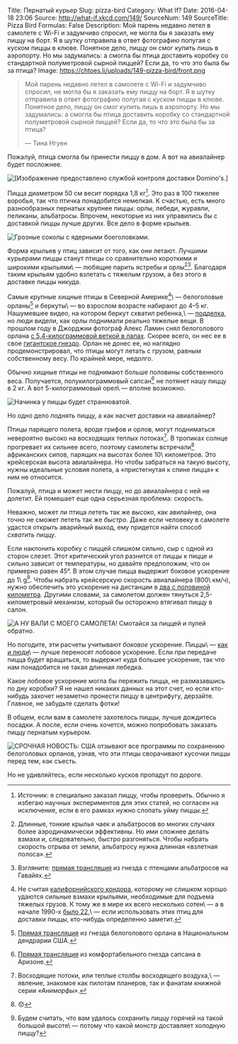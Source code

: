Title: Пернатый курьер
Slug: pizza-bird
Category: What If?
Date: 2016-04-18 23:06
Source: http://what-if.xkcd.com/149/
SourceNum: 149
SourceTitle: Pizza Bird
Formulas: False
Description: Мой парень недавно летел в самолете с Wi-Fi и задумчиво спросил, не могла бы я заказать ему пиццу на борт. Я в шутку отправила в ответ фотографию попугая с куском пиццы в клюве. Понятное дело, пиццу он смог купить лишь в аэропорту. Но мы задумались: а смогла бы птица доставить коробку со стандартной полуметровой сырной пиццей? Если да, то что это была бы за птица?
Image: https://chtoes.li/uploads/149-pizza-bird/front.png

> Мой парень недавно летел в самолете с Wi-Fi и задумчиво спросил, не могла бы я заказать ему пиццу на борт. Я в шутку отправила в ответ фотографию попугая с куском пиццы в клюве. Понятное дело, пиццу он смог купить лишь в аэропорту. Но мы задумались: а смогла бы птица доставить коробку со стандартной полуметровой сырной пиццей? Если да, то что это была бы за птица?
>
> — Тина Нгуен

Пожалуй, птица смогла бы принести пиццу в дом. А вот на авиалайнер будет посложнее.

![](/uploads/149-pizza-bird/setup_ru.png "[Изображение предоставлено службой контроля доставки Domino\'s.]")

Пицца диаметром 50 см весит порядка 1,8 кг[^1]. Это раз в 100 тяжелее воробья, так что птичка понадобится немелкая. К счастью, есть много разнообразных пернатых крупнее пиццы: орлы, лебеди, журавли, пеликаны, альбатросы. Впрочем, некоторые из них управились бы с доставкой пиццы лучше других. Все дело в форме крыльев.

[^1]: Источник: я специально заказал пиццу, чтобы проверить. Обычно я избегаю научных экспериментов для этих статей, но согласен на исключение, если в его рамках нужно слопать уйму пиццы.

![](/uploads/149-pizza-bird/wingtypes_ru.png "Грозные соколы с ядерными боеголовками.")

Форма крыльев у птиц зависит от того, как они летают. Лучшими курьерами пиццы станут птицы со сравнительно короткими и широкими крыльями\ — любящие парить ястребы и орлы[^2][^3]. Благодаря таким крыльям удобно взлетать с тяжелым грузом, а без этого в доставке пиццы никуда.

[^2]: Длинные, тонкие крылья чаек и альбатросов во многих случаях более аэродинамически эффективны. Но ими сложнее делать взмахи и, следовательно, быстро разгоняться. Чтобы набрать скорость отрыва от земли, альбатросу нужна длинная «взлетная полоса».

[^3]: Взгляните: [прямая трансляция][1] из гнезда с птенцами альбатросов на Гавайях.

Самые крупные хищные птицы в Северной Америке[^4]\ — белоголовые орланы[^5] и беркуты\ — во взрослом возрасте набирают до 4–5 кг. Нашумевшее видео, на котором беркут схватил ребенка,\ — [подделка][5], но люди видели, как орлы поднимали реально тяжелые вещи. В прошлом году в Джорджии фотограф Алекс Ламин снял белоголового орлана [с 5,4-килограммовой веткой в лапах][6]. Скорее всего, он нес ее в свое [гигантское гнездо][7]. Орлан не донес ее, но наглядно продемонстрировал, что птицы могут летать с грузом, равным собственному весу. По крайней мере, недолго.

[^4]: Не считая [калифорнийского кондора][2], которому не слишком хорошо удаются сильные взмахи крыльями, необходимые для подъема тяжелых грузов. К тому же в мире их всего несколько сотен\ — а в начале 1990-х [было 22][3],\ — если использовать этих птиц для доставки пиццы, кто-нибудь определенно заметит.

[^5]: [Прямая трансляция][4] из гнезда белоголового орлана в Национальном дендрарии США.

Обычно хищные птицы не поднимают больше половины собственного веса. Получается, полукилограммовый сапсан[^6] не потянет нашу пиццу в 2 кг. А вот 5-килограммовый орел\ — вполне возможно.

[^6]: [Прямая трансляция][8] из комфортабельного гнезда сапсана в Аризоне.

![](/uploads/149-pizza-bird/pickup_ru.png "Начинка у пиццы будет странноватой.")

Но одно дело *поднять* пиццу, а как насчет доставки на авиалайнер?

Птицы парящего полета, вроде грифов и орлов, могут подниматься невероятно высоко на восходящих теплых потоках[^7]. В тропиках солнце прогревает их сильнее всего, поэтому самолеты встречали[^8] африканских сипов, парящих на высотах более 10\ километров. Это крейсерская высота авиалайнера. Но чтобы забраться на такую высоту, нужны идеальные условия полета, а «пристегнутая к спине пицца» к ним не относится.

[^7]: Восходящие потоки, или теплые столбы восходящего воздуха,\ — явление, знакомое как пилотам планеров, так и фанатам книжной серии *«Аниморфы»*.

[^8]: 😞

Пожалуй, птица и может нести пиццу, но до авиалайнера с ней не долетит. Ей помешает еще одна серьезная проблема: скорость.

Неважно, может ли птица лететь так же *высоко*, как авилайнер, она точно не сможет лететь так же *быстро*. Даже если человеку в самолете удастся открыть аварийный выход, ему придется найти способ *схватить* пиццу.

Если наклонить коробку с пиццей слишком сильно, сыр с одной из сторон слезет. Этот критический угол разнится от пиццы к пицце и сильно зависит от температуры, но давайте предположим, что он примерно равен 45°. В этом случае пицца выдержит боковое ускорение до 1\ g[^9]. Чтобы набрать крейсерскую скорость авиалайнера (800\ км/ч), нужно обеспечить это ускорение на дистанции в [два с половиной километра][9]. Другими словами, за самолетом должен тянуться 2,5-километровый механизм, который бы осторожно втягивал пиццу в салон.

[^9]: Будем считать, что вам удалось сохранить пиццу горячей на такой большой высоте\ — потому что какой монстр доставляет холодную пиццу?

![](/uploads/149-pizza-bird/mechanism_ru.png "А НУ ВАЛИ С МОЕГО САМОЛЕТА! Смотайся за пиццей и пулей обратно.")

Но погодите, эти расчеты учитывают *боковое* ускорение. Пиццы\ — [как и люди][10]\ — лучше переносят лобовое ускорение. Если при передаче пицца будет вращаться, то выдержит куда большее ускорение, так что нам понадобится не такая длинная лебедка.

Какое лобовое ускорение могла бы пережить пицца, не размазавшись по дну коробки? Я не нашел никаких данных на этот счет, но если кто-нибудь захочет незаметно пронести пиццу в центрифугу, дерзайте. Главное, не забудьте сделать фотки!

В общем, если вам в самолете захотелось пиццы, лучше дождитесь посадки. А после, если очень хочется, можно попробовать заказать пиццу пернатым курьером.

![](/uploads/149-pizza-bird/eagle.png "СРОЧНАЯ НОВОСТЬ: США отзывают все программы по сохранению белоголовых орланов, узнав, что эти птицы сворачивают кусочки пиццы перед тем, как съесть.")

Но не удивляйтесь, если несколько кусков пропадут по дороге.

[1]: https://www.youtube.com/watch?v=KMdKKpXSMVU "Темноспинный альбатрос, Кауаи | YouTube"

[2]: https://ru.wikipedia.org/wiki/Калифорнийский_кондор "Калифорнийский кондор | Википедия"

[3]: http://www.zooeco.com/0-dom/0-dom-pt3-24.html "Калифорнийский кондор [гриф] | Мир животных"

[4]: http://www.eagles.org/dceaglecam/ "Трансляция из гнезда белоголового орлана в Вашингтоне, Колумбия (англ.) | American Eagle Foundation"

[5]: http://www.buzzfeed.com/chrisstokelwalker/how-golden-eagle-snatches-kid-ruled-the-internet#.mhbz9gmp "Как видео «Золотоголовый орел схватил ребенка» взорвало Интернет (англ.) | BuzzFeed News"

[6]: https://www.facebook.com/berrycollegeeagles/photos/a.220624758101436.1073741830.220202244810354/518474274983148/?type=1&theater "Пост пользователя Berry College Eagles (англ.) | Facebook"

[7]: http://www.nationaleaglecenter.org/eagle-nesting-young/ "Гнездовья орлов и молодые особи (англ.) | National Eagle Center"

[8]: http://hdontap.com/index.php/video/stream/azgfd-peregrine-falcon "Сапсан (англ.) | AZGFD"

[9]: http://www.wolframalpha.com/input/?i=(800+km%2Fh)%5E2+%2F+(earth+gravity+×+2) "(800 км/ч)^2 / (сила гравитации × 2) [англ.] | Wolfram Alpha"

[10]: http://citeseerx.ist.psu.edu/viewdoc/download?doi=10.1.1.212.5449&rep=rep1&type=pdf "Человеческая уязвимость и способность выжить в аварии (англ.) | Деннис Ф. Шанахан"
